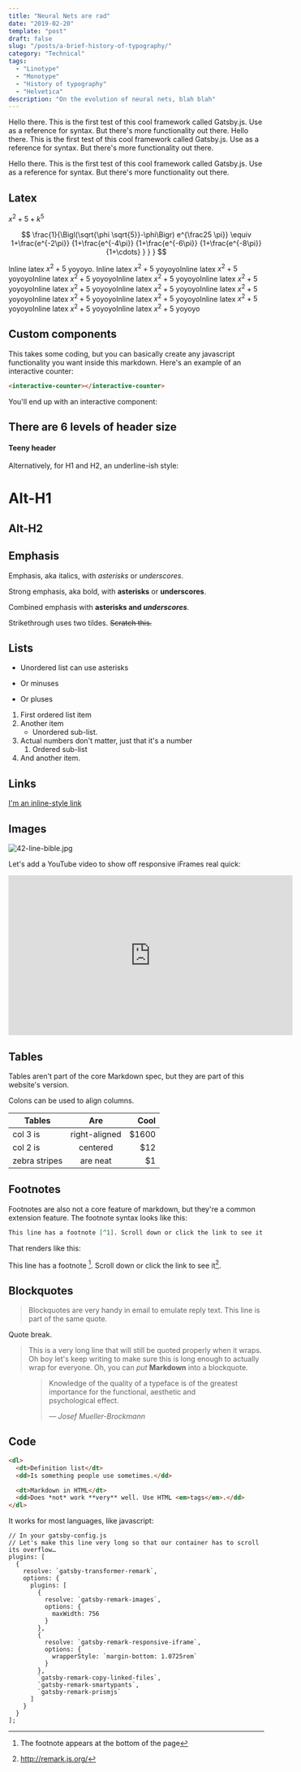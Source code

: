 ```yaml
---
title: "Neural Nets are rad"
date: "2019-02-20"
template: "post"
draft: false
slug: "/posts/a-brief-history-of-typography/"
category: "Technical"
tags:
  - "Linotype"
  - "Monotype"
  - "History of typography"
  - "Helvetica"
description: "On the evolution of neural nets, blah blah"
---
```


Hello there. This is the first test of this cool framework called Gatsby.js. Use as a reference for syntax. But there's more functionality out there. Hello there. This is the first test of this cool framework called Gatsby.js. Use as a reference for syntax. But there's more functionality out there.

Hello there. This is the first test of this cool framework called Gatsby.js. Use as a reference for syntax. But there's more functionality out there.

## Latex

$x^2 + 5 +k^5$

$$
\frac{1}{\Bigl(\sqrt{\phi \sqrt{5}}-\phi\Bigr) e^{\frac25 \pi}} \equiv 1+\frac{e^{-2\pi}} {1+\frac{e^{-4\pi}} {1+\frac{e^{-6\pi}} {1+\frac{e^{-8\pi}} {1+\cdots} } } }
$$

Inline latex $x^2 + 5$ yoyoyo. Inline latex $x^2 + 5$ yoyoyoInline latex $x^2 + 5$ yoyoyoInline latex $x^2 + 5$ yoyoyoInline latex $x^2 + 5$ yoyoyoInline latex $x^2 + 5$ yoyoyoInline latex $x^2 + 5$ yoyoyoInline latex $x^2 + 5$ yoyoyoInline latex $x^2 + 5$ yoyoyoInline latex $x^2 + 5$ yoyoyoInline latex $x^2 + 5$ yoyoyoInline latex $x^2 + 5$ yoyoyoInline latex $x^2 + 5$ yoyoyoInline latex $x^2 + 5$ yoyoyo

## Custom components

This takes some coding, but you can basically create any javascript functionality you want inside this markdown. Here's an example of an interactive counter:

```html
<interactive-counter></interactive-counter>
```

You'll end up with an interactive component:

<interactive-counter></interactive-counter>

## There are 6 levels of header size

#### Teeny header

Alternatively, for H1 and H2, an underline-ish style:

# Alt-H1

## Alt-H2

<a name="emphasis"></a>

## Emphasis

Emphasis, aka italics, with _asterisks_ or _underscores_.

Strong emphasis, aka bold, with **asterisks** or **underscores**.

Combined emphasis with **asterisks and _underscores_**.

Strikethrough uses two tildes. ~~Scratch this.~~

## Lists

- Unordered list can use asterisks

* Or minuses

- Or pluses

1.  First ordered list item
2.  Another item
    - Unordered sub-list.
3.  Actual numbers don't matter, just that it's a number
    1.  Ordered sub-list
4.  And another item.

## Links

[I'm an inline-style link](https://www.google.com)

## Images

![42-line-bible.jpg](/media/42-line-bible.jpg)

Let's add a YouTube video to show off responsive iFrames real quick:

<iframe width="560" height="315" src="https://www.youtube.com/embed/hbjR5N6IhDU" frameborder="0" allowfullscreen></iframe>

## Tables

Tables aren't part of the core Markdown spec, but they are part of this website's version.

Colons can be used to align columns.

| Tables        |      Are      |   Cool |
| ------------- | :-----------: | -----: |
| col 3 is      | right-aligned | \$1600 |
| col 2 is      |   centered    |   \$12 |
| zebra stripes |   are neat    |    \$1 |

## Footnotes

Footnotes are also not a core feature of markdown, but they're a common
extension feature. The footnote syntax looks like this:

```markdown
This line has a footnote [^1]. Scroll down or click the link to see it.
```

That renders like this:

This line has a footnote [^1]. Scroll down or click the link to see it[^2].

## Blockquotes

> Blockquotes are very handy in email to emulate reply text. This line is part
> of the same quote.

Quote break.

> This is a very long line that will still be quoted properly when it wraps. Oh
> boy let's keep writing to make sure this is long enough to actually wrap for
> everyone. Oh, you can _put_ **Markdown** into a blockquote.

<figure>
	<blockquote>
		<p>Knowledge of the quality of a typeface is of the greatest importance for the functional, aesthetic and psychological effect.</p>
		<footer>
			<cite>— Josef Mueller-Brockmann</cite>
		</footer>
	</blockquote>
</figure>

## Code

```html
<dl>
  <dt>Definition list</dt>
  <dd>Is something people use sometimes.</dd>

  <dt>Markdown in HTML</dt>
  <dd>Does *not* work **very** well. Use HTML <em>tags</em>.</dd>
</dl>
```

It works for most languages, like javascript:

```javascript{1-2,22}{numberLines: true}
// In your gatsby-config.js
// Let's make this line very long so that our container has to scroll its overflow…
plugins: [
  {
    resolve: `gatsby-transformer-remark`,
    options: {
      plugins: [
        {
          resolve: `gatsby-remark-images`,
          options: {
            maxWidth: 756
          }
        },
        {
          resolve: `gatsby-remark-responsive-iframe`,
          options: {
            wrapperStyle: `margin-bottom: 1.0725rem`
          }
        },
        `gatsby-remark-copy-linked-files`,
        `gatsby-remark-smartypants`,
        `gatsby-remark-prismjs`
      ]
    }
  }
];
```

[^1]: The footnote appears at the bottom of the page
[^2]: http://remark.js.org/
